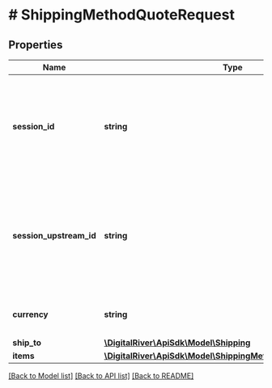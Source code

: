 # # ShippingMethodQuoteRequest

## Properties

Name | Type | Description | Notes
------------ | ------------- | ------------- | -------------
**session_id** | **string** | The identifier of the checkout session associated with the shipping quotes request. | 
**session_upstream_id** | **string** | The upstream identifier of the checkout session associated with the shipping quotes request. | [optional] 
**currency** | **string** | A three-letter ISO currency code. | 
**ship_to** | [**\DigitalRiver\ApiSdk\Model\Shipping**](Shipping.md) |  | 
**items** | [**\DigitalRiver\ApiSdk\Model\ShippingMethodQuoteItemRequest[]**](ShippingMethodQuoteItemRequest.md) |  | 

[[Back to Model list]](../../README.md#documentation-for-models) [[Back to API list]](../../README.md#documentation-for-api-endpoints) [[Back to README]](../../README.md)


